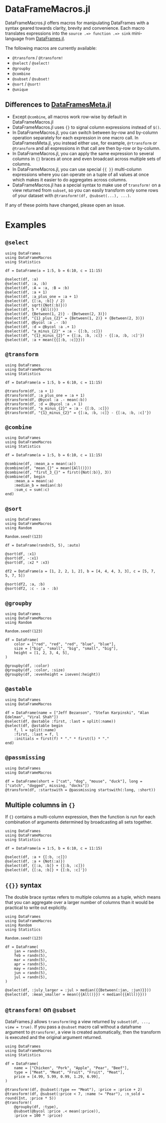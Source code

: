 # DataFrameMacros.jl

DataFrameMacros.jl offers macros for manipulating DataFrames with a syntax geared towards clarity, brevity and convenience.
Each macro translates expressions into the `source .=> function .=> sink` mini-language from [DataFrames.jl](https://github.com/JuliaData/DataFrames.jl).

The following macros are currently available:
- `@transform` / `@transform!`
- `@select` / `@select!`
- `@groupby`
- `@combine`
- `@subset` / `@subset!`
- `@sort` / `@sort!`
- `@unique`

## Differences to [DataFramesMeta.jl](https://github.com/JuliaData/DataFramesMeta.jl)

- Except `@combine`, all macros work row-wise by default in DataFrameMacros.jl
- DataFrameMacros.jl uses `{}` to signal column expressions instead of `$()`.
- In DataFrameMacros.jl, you can switch between by-row and by-column operation separately for each expression in one macro call. In DataFramesMeta.jl, you instead either use, for example, `@rtransform` or `@transform` and all expressions in that call are then by-row or by-column.
- In DataFrameMacros.jl, you can apply the same expression to several columns in `{}` braces at once and even broadcast across multiple sets of columns.
- In DataFrameMacros.jl, you can use special `{{ }}` multi-column expressions where you can operate on a tuple of all values at once which makes it easier to do aggregates across columns.
- DataFrameMacros.jl has a special syntax to make use of `transform!` on a view returned from `subset`, so you can easily transform only some rows of your dataset with `@transform!(df, @subset(...), ...)`.

If any of these points have changed, please open an issue.

# Examples

## `@select`

```@repl
using DataFrames
using DataFrameMacros
using Statistics

df = DataFrame(a = 1:5, b = 6:10, c = 11:15)

@select(df, :a)
@select(df, :a, :b)
@select(df, :A = :a, :B = :b)
@select(df, :a + 1)
@select(df, :a_plus_one = :a + 1)
@select(df, {[:a, :b]} / 2)
@select(df, sqrt({Not(:b)}))
@select(df, 5 * {All()})
@select(df, {Between(1, 2)} - {Between(2, 3)})
@select(df, "{1}_plus_{2}" = {Between(1, 2)} + {Between(2, 3)})
@select(df, @bycol :a .- :b)
@select(df, :d = @bycol :a .+ 1)
@select(df, "a_minus_{2}" = :a - {[:b, :c]})
@select(df, "{1}_minus_{2}" = {[:a, :b, :c]} - {[:a, :b, :c]'})
@select(df, :a + mean({{[:b, :c]}}))
```

## `@transform`

```@repl
using DataFrames
using DataFrameMacros
using Statistics

df = DataFrame(a = 1:5, b = 6:10, c = 11:15)

@transform(df, :a + 1)
@transform(df, :a_plus_one = :a + 1)
@transform(df, @bycol :a .- mean(:b))
@transform(df, :d = @bycol :a .+ 1)
@transform(df, "a_minus_{2}" = :a - {[:b, :c]})
@transform(df, "{1}_minus_{2}" = {[:a, :b, :c]} - {[:a, :b, :c]'})
```

## `@combine`

```@repl
using DataFrames
using DataFrameMacros
using Statistics

df = DataFrame(a = 1:5, b = 6:10, c = 11:15)

@combine(df, :mean_a = mean(:a))
@combine(df, "mean_{}" = mean({All()}))
@combine(df, "first_3_{}" = first({Not(:b)}, 3))
@combine(df, begin
    :mean_a = mean(:a)
    :median_b = median(:b)
    :sum_c = sum(:c)
end)
```

## `@sort`

```@repl
using DataFrames
using DataFrameMacros
using Random

Random.seed!(123)

df = DataFrame(randn(5, 5), :auto)

@sort(df, :x1)
@sort(df, -:x1)
@sort(df, :x2 * :x3)

df2 = DataFrame(a = [1, 2, 2, 1, 2], b = [4, 4, 4, 3, 3], c = [5, 7, 5, 7, 5])

@sort(df2, :a, :b) 
@sort(df2, :c - :a - :b)
```

## `@groupby`

```@repl
using DataFrames
using DataFrameMacros
using Random

Random.seed!(123)

df = DataFrame(
    color = ["red", "red", "red", "blue", "blue"],
    size = ["big", "small", "big", "small", "big"],
    height = [1, 2, 3, 4, 5],
)

@groupby(df, :color)
@groupby(df, :color, :size)
@groupby(df, :evenheight = iseven(:height))
```

## `@astable`

```@repl
using DataFrames
using DataFrameMacros

df = DataFrame(name = ["Jeff Bezanson", "Stefan Karpinski", "Alan Edelman", "Viral Shah"])
@select(df, @astable :first, :last = split(:name))
@select(df, @astable begin
    f, l = split(:name)
    :first, :last = f, l
    :initials = first(f) * "." * first(l) * "."
end)
```

## `@passmissing`

```@repl
using DataFrames
using DataFrameMacros

df = DataFrame(short = ["cat", "dog", "mouse", "duck"], long = ["catch", "dogged", missing, "docks"])
@transform(df, :startswith = @passmissing startswith(:long, :short))
```

## Multiple columns in `{}`

If `{}` contains a multi-column expression, then the function is run for each combination of arguments determined by broadcasting all sets together.

```@repl
using DataFrames
using DataFrameMacros
using Statistics

df = DataFrame(a = 1:5, b = 6:10, c = 11:15)

@select(df, :a + {[:b, :c]})
@select(df, :a + {Not(:a)})
@select(df, {[:a, :b]} + {[:b, :c]})
@select(df, {[:a, :b]} + {[:b, :c]'})
```

## `{{}}` syntax

The double brace syntax refers to multiple columns as a tuple, which means that you can aggregate over a larger number of columns than it would be practical to write out explicitly.

```@repl
using DataFrames
using DataFrameMacros
using Random
using Statistics

Random.seed!(123)

df = DataFrame(
    jan = randn(5),
    feb = randn(5),
    mar = randn(5),
    apr = randn(5),
    may = randn(5),
    jun = randn(5),
    jul = randn(5),
)

@select(df, :july_larger = :jul > median({{Between(:jan, :jun)}}))
@select(df, :mean_smaller = mean({{All()}}) < median({{All()}}))
```

## `@transform!` on `@subset`

DataFrames.jl allows `transform!`ing a view returned by `subset(df, ..., view = true)`.
If you pass a `@subset` macro call without a dataframe argument to `@transform!`, a view is created automatically, then the transform is executed and the original argument returned.

```@repl
using DataFrames
using DataFrameMacros
using Statistics

df = DataFrame(
    name = ["Chicken", "Pork", "Apple", "Pear", "Beef"],
    type = ["Meat", "Meat", "Fruit", "Fruit", "Meat"],
    price = [4.99, 5.99, 0.99, 1.29, 6.99],
)

@transform!(df, @subset(:type == "Meat"), :price = :price + 2)
@transform!(df, @subset(:price < 7, :name != "Pear"), :n_sold = round(Int, :price * 5))
@transform!(
    @groupby(df, :type),
    @subset(@bycol :price .< mean(:price)),
    :price = 100 * :price)
```